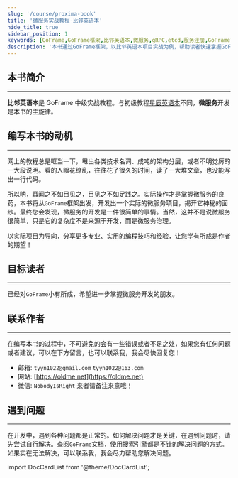 ```yaml
---
slug: '/course/proxima-book'
title: '微服务实战教程-比邻英语本'
hide_title: true
sidebar_position: 1
keywords: [GoFrame,GoFrame框架,比邻英语本,微服务,gRPC,etcd,服务注册,GoFrame微服务,Golang微服务,Golang教程,编程技巧,项目开发,程序员入门,技术栈,软件开发,计算机科学]
description: '本书通过GoFrame框架，以比邻英语本项目实战为例，帮助读者快速掌握GoFrame微服务开发。适合已经对`GoFrame`小有所成，希望进一步掌握微服务开发的朋友。'
---
```


## 本书简介
---
**比邻英语本**是 GoFrame 中级实战教程。与初级教程[星辰英语本](../starbook/starbook.md)不同，**微服务**开发是本书的主旋律。

## 编写本书的动机
---
网上的教程总是哐当一下，甩出各类技术名词、成吨的架构分层，或者不明觉厉的一大段说明。看的人眼花缭乱，往往花了很久的时间，读了一大堆文章，也没能写出一行代码。

所以呐，耳闻之不如目见之，目见之不如足践之。实际操作才是掌握微服务的良药，本书将从`GoFrame`框架出发，开发出一个实际的微服务项目，揭开它神秘的面纱。最终您会发现，微服务的开发是一件很简单的事情。当然，这并不是说微服务很简单，只是它的复杂度不是来源于开发，而是微服务治理。

以实际项目为导向，分享更多专业、实用的编程技巧和经验，让您学有所成是作者的期望！

## 目标读者
---
已经对`GoFrame`小有所成，希望进一步掌握微服务开发的朋友。

## 联系作者
---
在编写本书的过程中，不可避免的会有一些错误或者不足之处，如果您有任何问题或者建议，可以在下方留言，也可以联系我，我会尽快回复您！
- 邮箱: `tyyn1022@gmail.com` `tyyn1022@163.com`
- 网站: [https://oldme.net](https://oldme.net)
- 微信: `NobodyIsRight` 来者请备注来意哦！

## 遇到问题
---
在开发中，遇到各种问题都是正常的。如何解决问题才是关键，在遇到问题时，请先尝试自行解决。查阅`GoFrame`文档，使用搜索引擎都是不错的解决问题的方式。如果实在无法解决，可以联系我，我会尽力帮助您解决问题。

import DocCardList from '@theme/DocCardList';